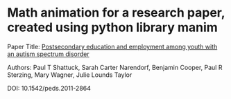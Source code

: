 # Math animation for a research paper, created using python library manim

Paper Title: [Postsecondary education and employment among youth with an autism spectrum disorder](https://pubmed.ncbi.nlm.nih.gov/22585766/)

Authors: Paul T Shattuck, Sarah Carter Narendorf, Benjamin Cooper, Paul R Sterzing, Mary Wagner, Julie Lounds Taylor

DOI: 10.1542/peds.2011-2864
